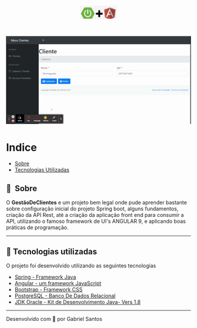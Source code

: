 <h1 align="center">
    <img src="https://github.com/GabrielSantosBa/Gest-o-de-Clientes/blob/master/angular_spring.png" width="20%" height="20%">
</h1>

<h1 align="center">
    <img src="https://github.com/GabrielSantosBa/Gest-o-de-Clientes/blob/master/FrontEndApp.gif">
</h1>



# Indice

* [Sobre](#-sobre)
* [Tecnologias Utilizadas](#-tecnologias-utilizadas)
<!--* [Como baixar o projeto](#-Como-baixar-e-usar-o-projeto)-->

## 🔖&nbsp; Sobre

O **GestãoDeClientes** e um projeto bem legal onde pude aprender bastante sobre configuração inicial do projeto Spring boot, alguns fundamentos, criação da API Rest, até a criação da aplicação front end para consumir a API, utilizando o famoso framework de UI's ANGULAR 9, e aplicando boas práticas de programação.

---

## 🚀 Tecnologias utilizadas

O projeto foi desenvolvido utilizando as seguintes tecnologias

* [Spring - Framework Java](https://docs.spring.io/spring-framework/docs/current/reference/html/)
* [Angular - um framework JavaScript ](https://angular.io/)
* [Bootstrap - Framework CSS](https://getbootstrap.com/)
* [PostgreSQL - Banco De Dados Relacional](https://www.postgresql.org/)
* [JDK Oracle - Kit de Desenvolvimento Java- Vers 1.8](https://www.oracle.com/br/java/technologies/javase-downloads.html)

---

<!--* 🗂 Como baixar e usar o projeto*-->

<!--### 📋 Pré-requisitos-->



<!--### 🔧 Instalação-->


Desenvolvido com 💜 por Gabriel Santos
